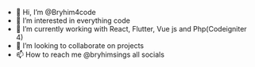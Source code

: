 - 👋 Hi, I’m @Bryhim4code
- 👀 I’m interested in everything code
- 🌱 I’m currently working with React, Flutter, Vue  js and Php(Codeigniter 4)
- 💞️ I’m looking to collaborate on projects
- 📫 How to reach me @bryhimsings all socials 

<!---
Bryhim4code/Bryhim4code is a ✨ special ✨ repository because its `README.md` (this file) appears on your GitHub profile.
You can click the Preview link to take a look at your changes.
--->

